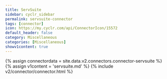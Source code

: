 ```yaml
---
title: ServSuite
sidebar: cyclr_sidebar
permalink: servsuite-connector
tags: [connector]
icon: https://my.cyclr.com/api/ConnectorIcon/15572
default_header: false
category: Miscellaneous
categories: [Miscellaneous]
showv1content: true
---
```

{% assign connectordata = site.data.v2.connectors.connector-servsuite %}
{% assign v1content = 'servsuite.md' %}
{% include v2/connector/connector.html %}	